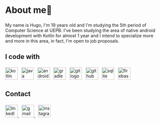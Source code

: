 <h1 align="left">About me👋</h1>

###

<p align="left">My name is Hugo, I'm 19 years old and I'm studying the 5th period of Computer Science at UEPB. I've been studying the area of ​​native android development with Kotlin for almost 1 year and I intend to specialize more and more in this area, in fact, I'm open to job proposals.</p>

###

<h2 align="left">I code with</h2>

###

<div align="left" >
  <img src="https://github.com/user-attachments/assets/efcf6e54-54f1-43f5-9057-86af5308d83f" height="40" alt="kotlin logo"/> &nbsp;
  <img src="https://github.com/user-attachments/assets/ab9c220f-ccb6-43ff-aef6-08502c7dd249" height="40" alt="java logo" /> &nbsp;
  <img src="https://github.com/user-attachments/assets/f75a73fb-857d-4a00-bbd6-38b8cc348806" height="40" alt="android studio logo" /> &nbsp;
  <img src="https://github.com/user-attachments/assets/62907140-3d78-4a97-b5d7-ee6163164295" height="40" alt="gradle logo" /> &nbsp;
  <img src="https://github.com/user-attachments/assets/9af00efa-07de-43df-a11e-ac1cced26a54" height="40" alt="git logo" /> &nbsp;
  <img src="https://github.com/user-attachments/assets/0e7eebfe-05bc-467d-8403-0e8ca237a27c" height="40" alt="github logo" /> &nbsp;
  <img src="https://github.com/user-attachments/assets/1179f2b4-0dcf-4c57-af55-ceb6ee479e2b" height="40" alt="sqlite logo" /> &nbsp;
  <img src="https://github.com/user-attachments/assets/0d6bf802-28cf-4dc4-808d-446642d67fbd" height="40" alt="firebase logo" />
</div>

###

<h2 align="left">Contact</h2>

###

<div align="left" >
  <a href="https://www.linkedin.com/in/hugo-jordan-b41b4a290">
    <img src="https://github.com/user-attachments/assets/1256a4e7-0011-4b5c-91d2-06e84fece2d7" height="40" alt="linkedIn logo"/>
  </a>
  <img width="5"/>
  <a href="mailto:hugoj8366@gmail.com" >
    <img src="https://github.com/user-attachments/assets/cd442a82-3f53-41e1-a919-2cf5434926c7" height="40" alt="gmail logo"/>
  </a>
  <img width="5"/>
  <a href="https://www.instagram.com/hugojordan7">
    <img src="https://github.com/user-attachments/assets/d2a310b3-330b-4113-a46e-f52fd1193ad0" height="40" alt="instagram logo"/>
  </a>
<div/>

###
